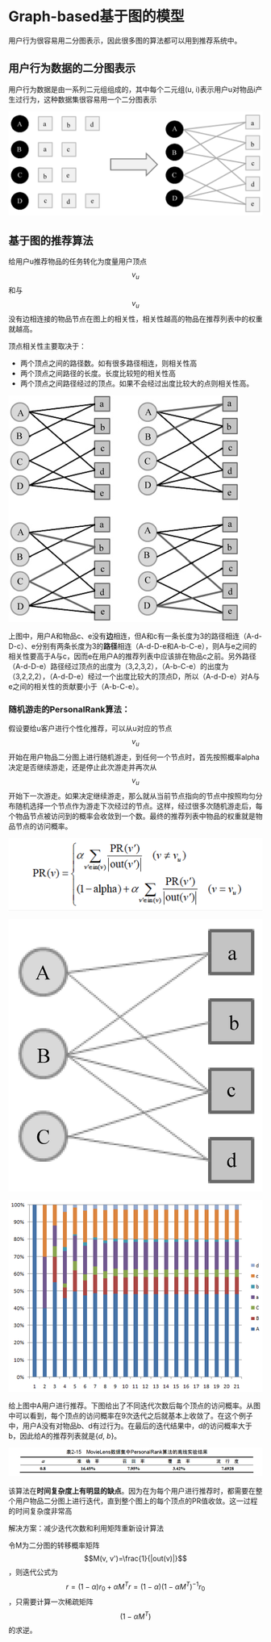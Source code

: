 # Graph-based基于图的模型

用户行为很容易用二分图表示，因此很多图的算法都可以用到推荐系统中。

## 用户行为数据的二分图表示

用户行为数据是由一系列二元组组成的，其中每个二元组\(u, i\)表示用户u对物品i产生过行为，这种数据集很容易用一个二分图表示

![](../.gitbook/assets/image%20%2852%29.png)

## 基于图的推荐算法

给用户u推荐物品的任务转化为度量用户顶点 $$v_u$$ 和与 $$v_u$$没有边相连接的物品节点在图上的相关性，相关性越高的物品在推荐列表中的权重就越高。

顶点相关性主要取决于：

* 两个顶点之间的路径数。如有很多路径相连，则相关性高
* 两个顶点之间路径的长度。长度比较短的相关性高
* 两个顶点之间路径经过的顶点。如果不会经过出度比较大的点则相关性高。 

![](../.gitbook/assets/image%20%2866%29.png)

上图中，用户A和物品c、e没有**边**相连，但A和c有一条长度为3的路径相连（A-d-D-c）、e分别有两条长度为3的**路径**相连（A-d-D-e和A-b-C-e），则A与e之间的相关性要高于A与c，因而e在用户A的推荐列表中应该排在物品c之前。另外路径（A-d-D-e）路径经过顶点的出度为（3,2,3,2），（A-b-C-e）的出度为（3,2,2,2），（A-d-D-e）经过一个出度比较大的顶点D，所以（A-d-D-e）对A与e之间的相关性的贡献要小于（A-b-C-e）。

### 随机游走的PersonalRank算法：

假设要给u客户进行个性化推荐，可以从u对应的节点 $$v_u$$开始在用户物品二分图上进行随机游走，到任何一个节点时，首先按照概率alpha决定是否继续游走，还是停止此次游走并再次从$$v_u$$开始下一次游走。如果决定继续游走，那么就从当前节点指向的节点中按照均匀分布随机选择一个节点作为游走下次经过的节点。这样，经过很多次随机游走后，每个物品节点被访问到的概率会收敛到一个数。最终的推荐列表中物品的权重就是物品节点的访问概率。

![](../.gitbook/assets/image%20%2849%29.png)

![](../.gitbook/assets/image%20%2864%29.png)

![](../.gitbook/assets/image%20%2857%29.png)

给上图中A用户进行推荐。下图给出了不同迭代次数后每个顶点的访问概率。从图中可以看到，每个顶点的访问概率在9次迭代之后就基本上收敛了。在这个例子中，用户A没有对物品b、d有过行为。在最后的迭代结果中，d的访问概率大于b，因此给A的推荐列表就是{_d_, _b_}。

![](../.gitbook/assets/image%20%2844%29.png)

该算法在**时间复杂度上有明显的缺点**。因为在为每个用户进行推荐时，都需要在整个用户物品二分图上进行迭代，直到整个图上的每个顶点的PR值收敛。这一过程的时间复杂度非常高

解决方案：减少迭代次数和利用矩阵重新设计算法

令M为二分图的转移概率矩阵 $$M(v, v')=\frac{1}{|out(v)|}$$，则迭代公式为 $$r=(1-\alpha)r_0+\alpha M^Tr=(1-\alpha)(1-\alpha M^T)^{-1}r_0$$ ，只需要计算一次稀疏矩阵 $$(1-\alpha M^T)$$ 的求逆。

## 


